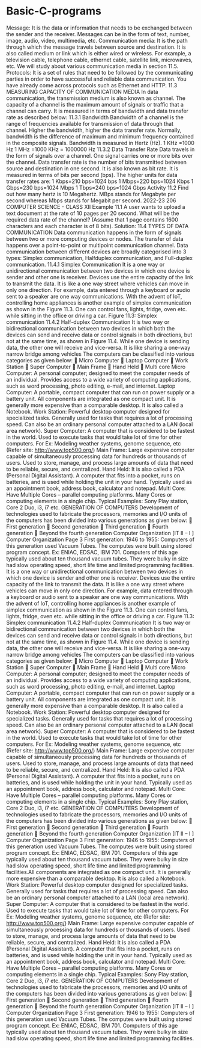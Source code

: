 # Basic-C-programs
Message: It is the data or information that needs to
be exchanged between the sender and the receiver.
Messages can be in the form of text, number, image,
audio, video, multimedia, etc.
Communication media: It is the path through which
the message travels between source and destination.
It is also called medium or link which is either wired
or wireless. For example, a television cable, telephone
cable, ethernet cable, satellite link, microwaves, etc.
We will study about various communication media in
section 11.5.
Protocols: It is a set of rules that need to be followed by
the communicating parties in order to have successful
and reliable data communication. You have already
come across protocols such as Ethernet and HTTP.
11.3 MEASURING CAPACITY OF COMMUNICATION MEDIA
In data communication, the transmission medium is
also known as channel. The capacity of a channel is the
maximum amount of signals or traffic that a channel
can carry. It is measured in terms of bandwidth and
data transfer rate as described below:
11.3.1 Bandwidth
Bandwidth of a channel is the range of frequencies
available for transmission of data through that channel.
Higher the bandwidth, higher the data transfer rate.
Normally, bandwidth is the difference of maximum and
minimum frequency contained in the composite signals.
Bandwidth is measured in Hertz (Hz).
1 KHz =1000 Hz
1 MHz =1000 KHz = 1000000 Hz
11.3.2 Data Transfer Rate
Data travels in the form of signals over a channel. One
signal carries one or more bits over the channel. Data
transfer rate is the number of bits transmitted between
source and destination in one second. It is also known
as bit rate. It is measured in terms of bits per second
(bps). The higher units for data transfer rates are:
1 Kbps=210 bps=1024 bps
1 Mbps=220 bps=1024 Kbps
1 Gbps=230 bps=1024 Mbps
1 Tbps=240 bps=1024 Gbps
Activity 11.2
Find out how
many hertz is
10 Megahertz.
MBps stands for
Megabyte per
second whereas
Mbps stands
for Megabit per
second.
2022-23
206 COMPUTER SCIENCE - CLASS XII Example 11.1 A user wants to upload a text document at
the rate of 10 pages per 20 second. What will be the required
data rate of the channel? (Assume that 1 page contains 1600
characters and each character is of 8 bits).
Solution:
11.4 TYPES OF DATA COMMUNICATION
Data communication happens in the form of signals
between two or more computing devices or nodes.
The transfer of data happens over a point-to-point
or multipoint communication channel. Data
communication between different devices are broadly
categorised into 3 types: Simplex communication, Halfduplex communication, and Full-duplex communication.
11.4.1 Simplex Communication
It is a one way or unidirectional communication between
two devices in which one device is sender and other one
is receiver. Devices use the entire capacity of the link
to transmit the data. It is like a one way street where
vehicles can move in only one direction. For example,
data entered through a keyboard or audio sent to a
speaker are one way communications.
With the advent of IoT, controlling home appliances
is another example of simplex communication as shown
in the Figure 11.3. One can control fans, lights, fridge,
oven etc. while sitting in the office or driving a car.
Figure 11.3: Simplex communication
11.4.2 Half-duplex Communication
It is two way or bidirectional communication between two
devices in which both the devices can send and receive
data or control signals in both directions, but not at the
same time, as shown in Figure 11.4. While one device is
sending data, the other one will receive and vice-versa. It
is like sharing a one-way narrow bridge among vehicles 
The computers can be classified into various categories as given below:
 Micro Computer
 Laptop Computer
 Work Station
 Super Computer
 Main Frame
 Hand Held
 Multi core
Micro Computer: A personal computer; designed to meet the computer needs of an
individual. Provides access to a wide variety of computing applications, such as word
processing, photo editing, e-mail, and internet.
Laptop Computer: A portable, compact computer that can run on power supply or a battery
unit. All components are integrated as one compact unit. It is generally more expensive than a
comparable desktop. It is also called a Notebook.
Work Station: Powerful desktop computer designed for specialized tasks. Generally used for
tasks that requires a lot of processing speed. Can also be an ordinary personal computer
attached to a LAN (local area network).
Super Computer: A computer that is considered to be fastest in the world. Used to execute
tasks that would take lot of time for other computers. For Ex: Modeling weather systems,
genome sequence, etc (Refer site: http://www.top500.org/)
Main Frame: Large expensive computer capable of simultaneously processing data for
hundreds or thousands of users. Used to store, manage, and process large amounts of data that
need to be reliable, secure, and centralized.
Hand Held: It is also called a PDA (Personal Digital Assistant). A computer that fits into a
pocket, runs on batteries, and is used while holding the unit in your hand. Typically used as
an appointment book, address book, calculator and notepad.
Multi Core: Have Multiple Cores – parallel computing platforms. Many Cores or computing
elements in a single chip. Typical Examples: Sony Play station, Core 2 Duo, i3, i7 etc.
GENERATION OF COMPUTERS
Development of technologies used to fabricate the processors, memories and I/O units of
the computers has been divided into various generations as given below:
 First generation
 Second generation
 Third generation
 Fourth generation
 Beyond the fourth generation
Computer Organization [IT II – I ]
Computer Organization Page 3
First generation:
1946 to 1955: Computers of this generation used Vacuum Tubes. The computes were built using
stored program concept. Ex: ENIAC, EDSAC, IBM 701.
Computers of this age typically used about ten thousand vacuum tubes. They were bulky in
size had slow operating speed, short life time and limited programming facilities.
It is a one way or unidirectional communication between two devices in which one device is sender and other one is receiver. Devices use the entire capacity of the link to transmit the data. It is like a one way street where vehicles can move in only one direction. For example, data entered through a keyboard or audio sent to a speaker are one way communications. With the advent of IoT, controlling home appliances is another example of simplex communication as shown in the Figure 11.3. One can control fans, lights, fridge, oven etc. while sitting in the office or driving a car. Figure 11.3: Simplex communication 11.4.2 Half-duplex Communication It is two way or bidirectional communication between two devices in which both the devices can send and receive data or control signals in both directions, but not at the same time, as shown in Figure 11.4. While one device is sending data, the other one will receive and vice-versa. It is like sharing a one-way narrow bridge among vehicles The computers can be classified into various categories as given below:  Micro Computer  Laptop Computer  Work Station  Super Computer  Main Frame  Hand Held  Multi core Micro Computer: A personal computer; designed to meet the computer needs of an individual. Provides access to a wide variety of computing applications, such as word processing, photo editing, e-mail, and internet. Laptop Computer: A portable, compact computer that can run on power supply or a battery unit. All components are integrated as one compact unit. It is generally more expensive than a comparable desktop. It is also called a Notebook. Work Station: Powerful desktop computer designed for specialized tasks. Generally used for tasks that requires a lot of processing speed. Can also be an ordinary personal computer attached to a LAN (local area network). Super Computer: A computer that is considered to be fastest in the world. Used to execute tasks that would take lot of time for other computers. For Ex: Modeling weather systems, genome sequence, etc (Refer site: http://www.top500.org/) Main Frame: Large expensive computer capable of simultaneously processing data for hundreds or thousands of users. Used to store, manage, and process large amounts of data that need to be reliable, secure, and centralized. Hand Held: It is also called a PDA (Personal Digital Assistant). A computer that fits into a pocket, runs on batteries, and is used while holding the unit in your hand. Typically used as an appointment book, address book, calculator and notepad. Multi Core: Have Multiple Cores – parallel computing platforms. Many Cores or computing elements in a single chip. Typical Examples: Sony Play station, Core 2 Duo, i3, i7 etc. GENERATION OF COMPUTERS Development of technologies used to fabricate the processors, memories and I/O units of the computers has been divided into various generations as given below:  First generation  Second generation  Third generation  Fourth generation  Beyond the fourth generation Computer Organization [IT II – I ] Computer Organization Page 3 First generation: 1946 to 1955: Computers of this generation used Vacuum Tubes. The computes were built using stored program concept. Ex: ENIAC, EDSAC, IBM 701. Computers of this age typically used about ten thousand vacuum tubes. They were bulky in size had slow operating speed, short life time and limited programming facilities.All components are integrated as one compact unit. It is generally more expensive than a comparable desktop. It is also called a Notebook. Work Station: Powerful desktop computer designed for specialized tasks. Generally used for tasks that requires a lot of processing speed. Can also be an ordinary personal computer attached to a LAN (local area network). Super Computer: A computer that is considered to be fastest in the world. Used to execute tasks that would take lot of time for other computers. For Ex: Modeling weather systems, genome sequence, etc (Refer site: http://www.top500.org/) Main Frame: Large expensive computer capable of simultaneously processing data for hundreds or thousands of users. Used to store, manage, and process large amounts of data that need to be reliable, secure, and centralized. Hand Held: It is also called a PDA (Personal Digital Assistant). A computer that fits into a pocket, runs on batteries, and is used while holding the unit in your hand. Typically used as an appointment book, address book, calculator and notepad. Multi Core: Have Multiple Cores – parallel computing platforms. Many Cores or computing elements in a single chip. Typical Examples: Sony Play station, Core 2 Duo, i3, i7 etc. GENERATION OF COMPUTERS Development of technologies used to fabricate the processors, memories and I/O units of the computers has been divided into various generations as given below:  First generation  Second generation  Third generation  Fourth generation  Beyond the fourth generation Computer Organization [IT II – I ] Computer Organization Page 3 First generation: 1946 to 1955: Computers of this generation used Vacuum Tubes. The computes were built using stored program concept. Ex: ENIAC, EDSAC, IBM 701. Computers of this age typically used about ten thousand vacuum tubes. They were bulky in size had slow operating speed, short life time and limited programming facilities.



